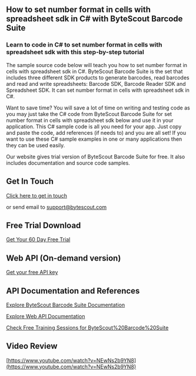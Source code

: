 ## How to set number format in cells with spreadsheet sdk in C# with ByteScout Barcode Suite

### Learn to code in C# to set number format in cells with spreadsheet sdk with this step-by-step tutorial

The sample source code below will teach you how to set number format in cells with spreadsheet sdk in C#. ByteScout Barcode Suite is the set that includes three different SDK products to generate barcodes, read barcodes and read and write spreadsheets: Barcode SDK, Barcode Reader SDK and Spreadsheet SDK. It can set number format in cells with spreadsheet sdk in C#.

Want to save time? You will save a lot of time on writing and testing code as you may just take the C# code from ByteScout Barcode Suite for set number format in cells with spreadsheet sdk below and use it in your application. This C# sample code is all you need for your app. Just copy and paste the code, add references (if needs to) and you are all set! If you want to use these C# sample examples in one or many applications then they can be used easily.

Our website gives trial version of ByteScout Barcode Suite for free. It also includes documentation and source code samples.

## Get In Touch

[Click here to get in touch](https://bytescout.zendesk.com/hc/en-us/requests/new?subject=ByteScout%20Barcode%20Suite%20Question)

or send email to [support@bytescout.com](mailto:support@bytescout.com?subject=ByteScout%20Barcode%20Suite%20Question) 

## Free Trial Download

[Get Your 60 Day Free Trial](https://bytescout.com/download/web-installer?utm_source=github-readme)

## Web API (On-demand version)

[Get your free API key](https://pdf.co/documentation/api?utm_source=github-readme)

## API Documentation and References

[Explore ByteScout Barcode Suite Documentation](https://bytescout.com/documentation/index.html?utm_source=github-readme)

[Explore Web API Documentation](https://pdf.co/documentation/api?utm_source=github-readme)

[Check Free Training Sessions for ByteScout%20Barcode%20Suite](https://academy.bytescout.com/)

## Video Review

[https://www.youtube.com/watch?v=NEwNs2b9YN8](https://www.youtube.com/watch?v=NEwNs2b9YN8)